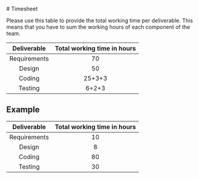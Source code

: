 ﻿﻿# TimesheetPlease use this table to provide the total working time per deliverable. This means that you have to sum the working hours of each component of the team.| Deliverable | Total working time in hours ||:-----------:|:------------------:||Requirements|70 ||Design |50 ||Coding |25+3+3 ||Testing | 6+2+3 |## Example| Deliverable | Total working time in hours ||:-----------:|:------------------:||Requirements| 10 ||Design | 8 ||Coding | 80 ||Testing | 30 |